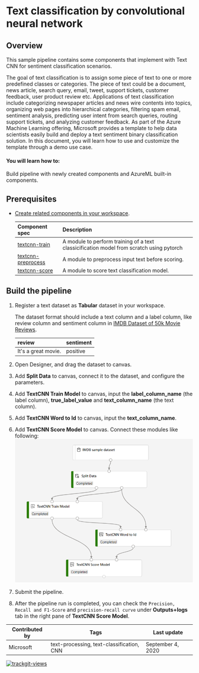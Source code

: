 # Text classification by convolutional neural network

## Overview

This sample pipeline contains some components that implement with Text CNN for sentiment classification scenarios.

The goal of text classification is to assign some piece of text to one or more predefined classes or categories. The piece of text could be a document, news article, search query, email, tweet, support tickets, customer feedback, user product review etc. Applications of text classification include categorizing newspaper articles and news wire contents into topics, organizing web pages into hierarchical categories, filtering spam email, sentiment analysis, predicting user intent from search queries, routing support tickets, and analyzing customer feedback. As part of the Azure Machine Learning offering, Microsoft provides a template to help data scientists easily build and deploy a text sentiment binary classification solution. In this document, you will learn how to use and customize the template through a demo use case.

#### You will learn how to:

Build pipeline with newly created components and AzureML built-in components.

## Prerequisites

- [Create related components in your workspace](../../tutorial/tutorial1-use-existing-components.md).

    | Component spec               | Description                                                  |
    | --- |--- |
    | [textcnn-train](.../components/textcnn/textcnn-train/train.yaml) | A module to perform training of a text classicification model from scratch using pytorch |
    | [textcnn-preprocess](.../components/textcnn/textcnn-preprocess/preprocess.yaml) | A module to preprocess input text before scoring. |
    | [textcnn-score](.../components/textcnn/textcnn-score/score.yaml) | A module to score text classification model. |

## Build the pipeline

1. Register a text dataset as **Tabular** dataset in your workspace. 
    
    The dataset format should include a text column and a label column, like review column and sentiment column in [IMDB Dataset of 50k Movie Reviews](https://www.kaggle.com/lakshmi25npathi/imdb-dataset-of-50k-movie-reviews).
    
    | review      | sentiment  |
    | --- |--- |    
    | It's a great movie. | positive |

1. Open Designer, and drag the dataset to canvas.

1. Add **Split Data** to canvas, connect it to the dataset, and configure the parameters.

1. Add **TextCNN Train Model** to canvas, input the **label_column_name** (the label column), **true_label_value** and **text_column_name** (the text column).

1. Add **TextCNN Word to Id** to canvas, input the **text_column_name**.

1. Add **TextCNN Score Model** to canvas. Connect these modules like following:
![](./textcnn-pipeline.png)

1. Submit the pipeline.

1. After the pipeline run is completed, you can check the `Precision, Recall and F1-Score` and `precision-recall curve` under **Outputs+logs** tab in the right pane of **TextCNN Score Model**. 



| Contributed by | Tags | Last update | 
|---|---|---|
| Microsoft | text-processing, text-classification, CNN| September 4, 2020 |

<a href="https://trackgit.com">
<img src="https://us-central1-trackgit-analytics.cloudfunctions.net/token/ping/kj17ly3wxdh8ey0ql9fk" alt="trackgit-views" />
</a>